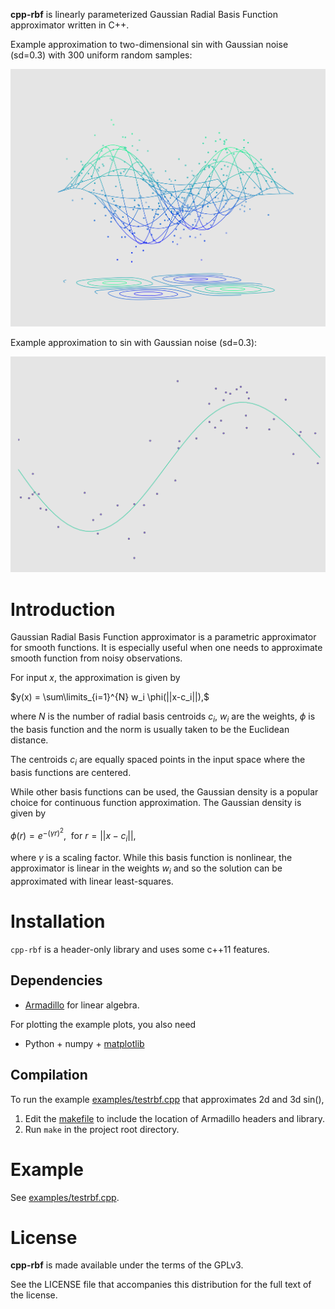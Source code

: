 **cpp-rbf** is linearly parameterized Gaussian Radial Basis Function approximator written in C++.

Example approximation to two-dimensional sin with Gaussian noise (sd=0.3) with 300 uniform random samples:

![](figures/3d_ex2.png?raw=true)

Example approximation to sin with Gaussian noise (sd=0.3):

![](figures/2d_ex.png?raw=true)

# Introduction
Gaussian Radial Basis Function approximator is a parametric approximator for smooth functions. It is especially useful when one needs to approximate smooth function from noisy observations.

For input $x$, the approximation is given by

$y(x) = \sum\limits_{i=1}^{N} w_i \phi(||x-c_i||),$

where $N$ is the number of radial basis centroids $c_i$, $w_i$ are the weights, $\phi$ is the basis function and the norm is usually taken to be the Euclidean distance.

The centroids $c_i$ are equally spaced points in the input space where the basis functions are centered.

While other basis functions can be used, the Gaussian density is a popular choice for continuous function approximation. The Gaussian density is given by

$\phi(r) = e^{-(\gamma r)^2}, \ \ \text{for} \ r=||x-c_i||,$ 

where $\gamma$ is a scaling factor. While this basis function is nonlinear, the approximator is linear in the weights $w_i$ and so the solution can be approximated with linear least-squares.

# Installation
`cpp-rbf` is a header-only library and uses some c++11 features.

## Dependencies
* [Armadillo](http://arma.sourceforge.net) for linear algebra.

For plotting the example plots, you also need

* Python + numpy + [matplotlib](http://matplotlib.org/)

## Compilation
To run the example [examples/testrbf.cpp](examples/testrbf.cpp) that approximates 2d and 3d sin(),

1. Edit the [makefile](Makefile) to include the location of Armadillo headers and library.
2. Run `make` in the project root directory.

# Example
See [examples/testrbf.cpp](examples/testrbf.cpp).

# License

**cpp-rbf** is made available under the terms of the GPLv3.

See the LICENSE file that accompanies this distribution for the full text of the license.
